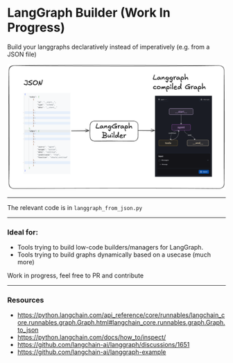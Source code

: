 # LangGraph Builder (Work In Progress)

Build your langgraphs declaratively instead of imperatively (e.g. from a JSON file)

![](./langgraph-builder.png)

---

The relevant code is in `langgraph_from_json.py`

---

### Ideal for:

- Tools trying to build low-code builders/managers for LangGraph.
- Tools trying to build graphs dynamically based on a usecase
  (much more)

Work in progress, feel free to PR and contribute

---

### Resources

- https://python.langchain.com/api_reference/core/runnables/langchain_core.runnables.graph.Graph.html#langchain_core.runnables.graph.Graph.to_json
- https://python.langchain.com/docs/how_to/inspect/
- https://github.com/langchain-ai/langgraph/discussions/1651
- https://github.com/langchain-ai/langgraph-example

